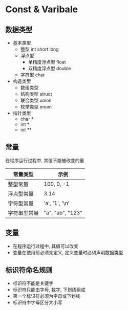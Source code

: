 # Const & Varibale

## 数据类型

- 基本类型
  - 整型 int short long
  - 浮点型 
    - 单精度浮点型 float
    - 双精度浮点型 double
  - 字符型 char
- 构造类型
  - 数组类型
  - 结构类型 struct
  - 联合类型 union
  - 枚举类型 enum
- 指针类型
  - char *
  - int *
  - int **

## 常量

在程序运行过程中, 其值不能被改变的量

常量类型|示例
-|-
整型常量|100, 0, -1
浮点型常量|3.14
字符型常量|'a', '1', '\n'
字符串型常量|"a", "ab", "123"

## 变量

- 在程序运行过程中, 其值可以改变
- 变量在使用前必须先定义, 定义变量时必须声明数据类型

## 标识符命名规则

- 标识符不能是关键字
- 标识符只能由字母, 数字, 下划线组成
- 第一个标识符必须为字母或下划线
- 标识符中字母区分大小写


